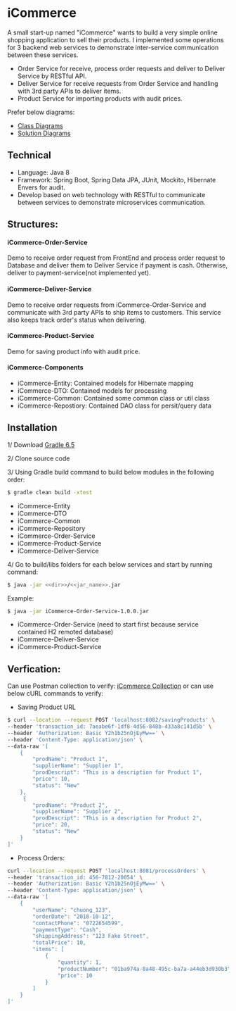 # iCommerce

A small start-up named "iCommerce" wants to build a very simple online shopping application to sell their products. I implemented some operations for 3​ backend web services to demonstrate inter-service
communication between these services.
+ Order Service for receive, process order requests and deliver to Deliver Service by RESTful API.
+ Deliver Service for receive requests from Order Service and handling with 3rd party APIs to deliver items. 
+ Product Service for importing products with audit prices.

Prefer below diagrams:
- [Class Diagrams](https://drive.google.com/file/d/1Zo4V09V7YgHosw_xmq3pEJZ_yzBfzUIr/view?usp=sharing)
- [Solution Diagrams](https://drive.google.com/file/d/1sUEAotFYD7ygYY1eN1HgNvOT3_aZoyvi/view?usp=sharing)

## Technical
- Language: Java 8
- Framework: Spring Boot, Spring Data JPA, JUnit, Mockito, Hibernate Envers for audit.
- Develop based on web technology with RESTful to communicate between services to demonstrate microservices communication.

## Structures:
#### iCommerce-Order-Service
Demo to receive order request from FrontEnd and process order request to Database and deliver them to Deliver Service if payment is cash. Otherwise, deliver to payment-service(not implemented yet).
#### iCommerce-Deliver-Service
Demo to receive order requests from iCommerce-Order-Service and communicate with 3rd party APIs to ship items to customers. This service also keeps track order's status when delivering.
#### iCommerce-Product-Service
Demo for saving product info with audit price.
#### iCommerce-Components
- iCommerce-Entity: Contained models for Hibernate mapping
- iCommerce-DTO: Contained models for processing
- iCommerce-Common: Contained some common class or util class
- iCommerce-Repostiory: Contained DAO class for persit/query data

## Installation

1/ Download [Gradle 6.5](https://gradle.org/releases/)

2/ Clone source code

3/ Using Gradle build command to build below modules in the following order:
```bash
$ gradle clean build -xtest
```
  - iCommerce-Entity
  - iCommerce-DTO
  - iCommerce-Common
  - iCommerce-Repository
  - iCommerce-Order-Service
  - iCommerce-Product-Service
  - iCommerce-Deliver-Service

4/ Go to build/libs folders for each below services and start by running command:
```bash
$ java -jar <<dir>>/<<jar_name>>.jar
```
Example:
```bash
$ java -jar iCommerce-Order-Service-1.0.0.jar
```
- iCommerce-Order-Service (need to start first because service contained H2 remoted database)
- iCommerce-Deliver-Service
- iCommerce-Product-Service

## Verfication:
Can use Postman collection to verify: [iCommerce Collection](https://www.getpostman.com/collections/b60e120068577df72998)
or can use below cURL commands to verify:

- Saving Product URL
```bash
$ curl --location --request POST 'localhost:8082/savingProducts' \
--header 'transaction_id: 7aeabe6f-1df8-4d56-848b-433a8c141d5b' \
--header 'Authorization: Basic Y2h1b25nOjEyMw==' \
--header 'Content-Type: application/json' \
--data-raw '[
    {
        "prodName": "Product 1",
        "supplierName": "Supplier 1",
        "prodDescript": "This is a description for Product 1",
        "price": 10,
        "status": "New"
    },
     {
        "prodName": "Product 2",
        "supplierName": "Supplier 2",
        "prodDescript": "This is a description for Product 2",
        "price": 20,
        "status": "New"
    }
]'
```

- Process Orders:
```bash
curl --location --request POST 'localhost:8081/processOrders' \
--header 'transaction_id: 456-7812-20054' \
--header 'Authorization: Basic Y2h1b25nOjEyMw==' \
--header 'Content-Type: application/json' \
--data-raw '[
    {
        "userName": "chuong_123",
        "orderDate": "2018-10-12",
        "contactPhone": "0722654599",
        "paymentType": "Cash",
        "shippingAddress": "123 Fake Street",
        "totalPrice": 10,
        "items": [
            {
                "quantity": 1,
                "productNumber": "01ba974a-8a48-495c-ba7a-a44eb3d930b3",
                "price": 10
            }
        ]
    }
]'
```
